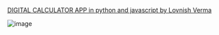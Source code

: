 [DIGITAL CALCULATOR APP in python and javascript by Lovnish Verma](https://digitalcalculator.glitch.me/)

![image](https://github.com/user-attachments/assets/1480a7a0-0f59-4203-a42e-6970b9adaf56)
